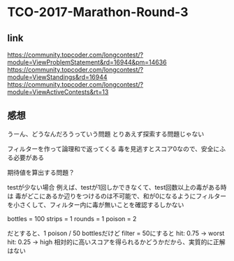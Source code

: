 # TCO-2017-Marathon-Round-3

## link

https://community.topcoder.com/longcontest/?module=ViewProblemStatement&rd=16944&pm=14636
https://community.topcoder.com/longcontest/?module=ViewStandings&rd=16944
https://community.topcoder.com/longcontest/?module=ViewActiveContests&rt=13

## 感想

うーん、どうなんだろうっていう問題
とりあえず探索する問題じゃない

フィルターを作って論理和で返ってくる
毒を見逃すとスコア0なので、安全にふる必要がある

期待値を算出する問題？

testが少ない場合
例えば、testが1回しかできなくて、test回数以上の毒がある時は
毒がどこにあるか辺りをつけるのは不可能で、和が0になるようにフィルターを小さくして、フィルター内に毒が無いことを確認するしかない

bottles = 100
strips  = 1
rounds  = 1
poison  = 2

だとすると、1 poison / 50 bottlesだけど
filter = 50にすると
hit: 0.75 -> worst
hit: 0.25 -> high
相対的に高いスコアを得られるかどうかだから、実質的に正解はない
